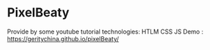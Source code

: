 # PixelBeaty
Provide by some youtube tutorial
technologies:
HTLM
CSS 
JS
Demo :  https://geritychina.github.io/pixelBeaty/
